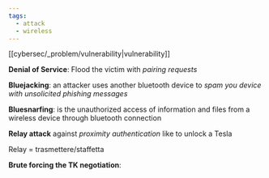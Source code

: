 ```yaml
---
tags:
  - attack
  - wireless
---
```


[[cybersec/_problem/vulnerability|vulnerability]]


**Denial of Service**: Flood the victim with *pairing requests*

**Bluejacking**: an attacker uses another bluetooth device to *spam you device with unsolicited phishing messages*

**Bluesnarfing**: is the unauthorized access of information and files from a wireless device through bluetooth connection

**Relay attack** against *proximity authentication* like to unlock a Tesla

Relay =  trasmettere/staffetta



**Brute forcing the TK negotiation**: 